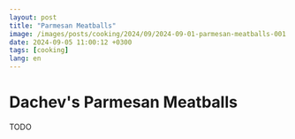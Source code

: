 ```yaml
---
layout: post
title: "Parmesan Meatballs"
image: /images/posts/cooking/2024/09/2024-09-01-parmesan-meatballs-001.jpg
date: 2024-09-05 11:00:12 +0300
tags: [cooking]
lang: en
---
```

# Dachev's Parmesan Meatballs
TODO